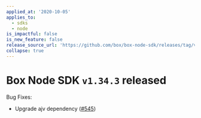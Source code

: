 ```yaml
---
applied_at: '2020-10-05'
applies_to:
  - sdks
  - node
is_impactful: false
is_new_feature: false
release_source_url: 'https://github.com/box/box-node-sdk/releases/tag/v1.34.3'
collapse: true
---
```


# Box Node SDK `v1.34.3` released

Bug Fixes:

- Upgrade ajv dependency ([#545][1])

[1]: https://github.com/box/box-node-sdk/issues/545
